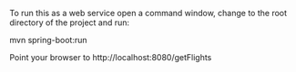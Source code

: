 To run this as a web service open a command window, change to the root directory of the project and run:

   mvn spring-boot:run
   
Point your browser to http://localhost:8080/getFlights


